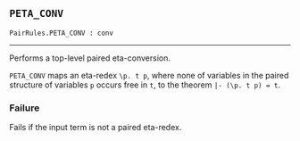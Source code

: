 ## `PETA_CONV`

``` hol4
PairRules.PETA_CONV : conv
```

------------------------------------------------------------------------

Performs a top-level paired eta-conversion.

`PETA_CONV` maps an eta-redex `\p. t p`, where none of variables in the
paired structure of variables `p` occurs free in `t`, to the theorem
`|- (\p. t p) = t`.

### Failure

Fails if the input term is not a paired eta-redex.
